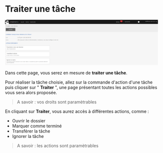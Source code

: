 # Traiter une tâche


![todohandle-traiter](images/todohandle-traiter.png)

Dans cette page, vous serez en mesure de **traiter une tâche**.

Pour réaliser la tâche choisie, allez sur la commande d'action d'une tâche puis cliquer sur " **Traiter** ", une page présentant toutes les actions possibles vous sera alors proposée.

> A savoir : vos droits sont paramètrables

En cliquant sur **Traiter**, vous aurez accès à différentes actions, comme :

*   Ouvrir le dossier
*   Marquer comme terminé
*   Transférer la tâche
*   Ignorer la tâche

> A savoir : les actions sont paramètrables